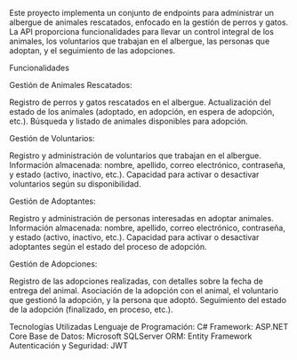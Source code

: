 Este proyecto implementa un conjunto de endpoints para administrar un albergue de animales rescatados, enfocado en la gestión de perros y gatos. La API proporciona funcionalidades para llevar un control integral de los animales, los voluntarios que trabajan en el albergue, las personas que adoptan, y el seguimiento de las adopciones.

Funcionalidades

Gestión de Animales Rescatados:

  Registro de perros y gatos rescatados en el albergue.
  Actualización del estado de los animales (adoptado, en adopción, en espera de adopción, etc.).
  Búsqueda y listado de animales disponibles para adopción.
  
  Gestión de Voluntarios:
  
  Registro y administración de voluntarios que trabajan en el albergue.
  Información almacenada: nombre, apellido, correo electrónico, contraseña, y estado (activo, inactivo, etc.).
  Capacidad para activar o desactivar voluntarios según su disponibilidad.
  
  Gestión de Adoptantes:
  
  Registro y administración de personas interesadas en adoptar animales.
  Información almacenada: nombre, apellido, correo electrónico, contraseña, y estado (activo, inactivo, etc.).
  Capacidad para activar o desactivar adoptantes según el estado del proceso de adopción.
  
  Gestión de Adopciones:
  
  Registro de las adopciones realizadas, con detalles sobre la fecha de entrega del animal.
  Asociación de la adopción con el animal, el voluntario que gestionó la adopción, y la persona que adoptó.
  Seguimiento del estado de la adopción (finalizado, en proceso, etc.).
  
Tecnologías Utilizadas
Lenguaje de Programación: C#
Framework: ASP.NET Core
Base de Datos: Microsoft SQLServer
ORM: Entity Framework
Autenticación y Seguridad: JWT
